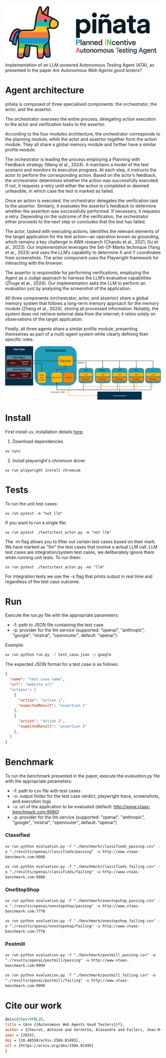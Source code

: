 ![pinata banner](img/pinata.png)
Implementation of an LLM-powered Autonomous Testing Agent (ATA), as presented in the paper _Are Autonomous Web Agents good testers?_

# Agent architecture

piñata is composed of three specialised components: the orchestrator, the actor, and the assertor.

The orchestrator oversees the entire process, delegating action execution to the actor and verification tasks to the assertor.

According to the four modules architecture, the orchestrator corresponds to the planning module, while the actor and assertor together form the action module. They all share a global memory module and further have a similar profile module.

The orchestrator is leading the process employing a Planning with Feedback strategy (Wang et al., 2024). It maintains a model of the test scenario and monitors its execution progress. At each step, it instructs the actor to perform the corresponding action. Based on the actor’s feedback, the orchestrator determines whether the action was successfully executed. If not, it requests a retry until either the action is completed or deemed unfeasible, in which case the test is marked as failed.

Once an action is executed, the orchestrator delegates the verification task to the assertor. Similarly, it evaluates the assertor’s feedback to determine whether the assertion was successfully performed. If necessary, it requests a retry. Depending on the outcome of the verification, the orchestrator either proceeds to the next step or concludes that the test has failed.

The actor, tasked with executing actions, identifies the relevant elements of the target application for the test action—an operation known as grounding, which remains a key challenge in AWA research (Chandu et al., 2021; Gu et al., 2023). Our implementation leverages the Set-Of-Marks technique (Yang et al., 2023) and uses the LLM’s capability to determine X and Y coordinates from screenshots. The actor component uses the Playwright framework for interacting with the browser.

The assertor is responsible for performing verifications, employing the Agent as a Judge approach to harness the LLM’s evaluative capabilities (Zhuge et al., 2024). Our implementation asks the LLM to perform an evaluation just by analysing the screenshot of the application.

All three components (orchestrator, actor, and assertor) share a global memory system that follows a long-term memory approach for the memory module (Zhang et al., 2024), storing all processed information. Notably, the system does not retrieve external data from the internet; it relies solely on observations of the target application.

Finally, all three agents share a similar profile module, presenting themselves as part of a multi-agent system while clearly defining their specific roles.

![pinata process](img/process.png)

# Install

First install uv, installation details [here](https://docs.astral.sh/uv/getting-started/installation/).

1. Download dependencies

```bash
uv sync
```

2. Install playwright's chromium driver

```shell
uv run playwright install chromium
```

# Tests

To run the unit test cases:

```shell
uv run pytest -m "not llm"
```

If you want to run a single file:

```shell
uv run pytest ./tests/test_actor.py -m "not llm"
```

The -m flag allows you to filter out certain test cases based on their mark.
We have marked as "llm" the test cases that involve a actual LLM call.
LLM test cases are integration/system test cases, we deliberately ignore them when running unit tests.
To run them:

```shell
uv run pytest ./tests/test_actor.py -ms "llm"
```

For integration tests we use the -s flag that prints output in real time and regardless of the test case outcome.

# Run

Execute the _run.py_ file with the appropriate parameters:

- -f: path to JSON file containing the test case
- -p: provider for the llm service (supported: "openai", "anthropic", "google", "mistral", "openrouter", default: "openai")

Example:

```bash
uv run python run.py -f test_case.json -p google
```

The expected JSON format for a test case is as follows:

```json
{
  "name": "test case name",
  "url": "website url"
  "actions": [
    {
      "action": "action 1",
      "expectedResult": "assertion 1"
    },
    {
      "action": "action 2",
      "expectedResult": "assertion 2"
    },
  ]
}
```

# Benchmark

To run the benchmark presented in the paper, execute the _evaluation.py_ file with the appropriate parameters:

- -f: path to csv file with test cases
- -o: output folder for the test case verdict, playwright trace, screenshots, and execution logs
- -u: url of the application to be evaluated (default: http://www.vtaas-benchmark.com:9980)
- -p: provider for the llm service (supported: "openai", "anthropic", "google", "mistral", "openrouter", default: "openai")

### Classified

`uv run python evaluation.py -f "./benchmark/classifieds_passing.csv" -o "./results/openai/classifieds/passing" -u http://www.vtaas-benchmark.com:9980`

`uv run python evaluation.py -f "./benchmark/classifieds_failing.csv" -o "./results/openai/classifieds/failing" -u http://www.vtaas-benchmark.com:9980`

### OneStopShop

`uv run python evaluation.py -f "./benchmark/onestopshop_passing.csv" -o "./results/openai/onestopshop/passing" -u http://www.vtaas-benchmark.com:7770`

`uv run python evaluation.py -f "./benchmark/onestopshop_failing.csv" -o "./results/openai/onestopshop/failing" -u http://www.vtaas-benchmark.com:7770`

### Postmill

`uv run python evaluation.py -f "./benchmark/postmill_passing.csv" -o "./results/openai/postmill/passing" -u http://www.vtaas-benchmark.com:9999`

`uv run python evaluation.py -f "./benchmark/postmill_failing.csv" -o "./results/openai/postmill/failing" -u http://www.vtaas-benchmark.com:9999`

# Cite our work

```bibtex
@misc{ChevrVFBL25,
title = {Are {{Autonomous Web Agents Good Testers}}?},
author = {Chevrot, Antoine and Vernotte, Alexandre and Falleri, Jean-R{\'e}my and Blanc, Xavier and Legeard, Bruno},
year = {2025},
doi = {10.48550/arXiv.2504.01495},
url = {https://arxiv.org/abs/2504.01495}
}
```
